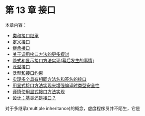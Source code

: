 # 第 13 章 接口

本章内容：

* <a href="#13_1">类和接口继承</a>
* <a href="#13_2">定义接口</a>
* <a href="#13_3">继承接口</a>
* <a href="#13_4">关于调用接口方法的更多探讨</a>
* <a href="#13_5">隐式和显示接口方法实现(幕后发生的事情)</a>
* <a href="#13_6">泛型接口</a>
* <a href="#13_7">泛型和接口约束</a>
* <a href="#13_8">实现多个具有相同方法名和签名的接口</a>
* <a href="#13_9">用显式接口方法实现来增强编译时类型安全性</a>
* <a href="#13_10">谨慎使用显式接口方法实现</a>
* <a href="#13_11">设计：基类还是接口？</a>

对于多继承(multiple inheritance)的概念，虚度程序员并不陌生，它是